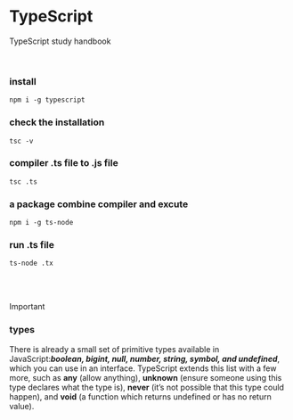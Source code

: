 # TypeScript

TypeScript study handbook

<br />

### install

`npm i -g typescript`

### check the installation

`tsc -v`

### compiler .ts file to .js file

`tsc .ts`

### a package combine compiler and excute

`npm i -g ts-node`

### run .ts file

`ts-node .tx`

<br />
<br />

> [!IMPORTANT]
>
> ### types
>
> There is already a small set of primitive types available in JavaScript:**_boolean, bigint, null, number, string, symbol, and undefined_**, which you can use in an interface. TypeScript extends this list with a few more, such as **any** (allow anything), **unknown** (ensure someone using this type declares what the type is), **never** (it’s not possible that this type could happen), and **void** (a function which returns undefined or has no return value).
